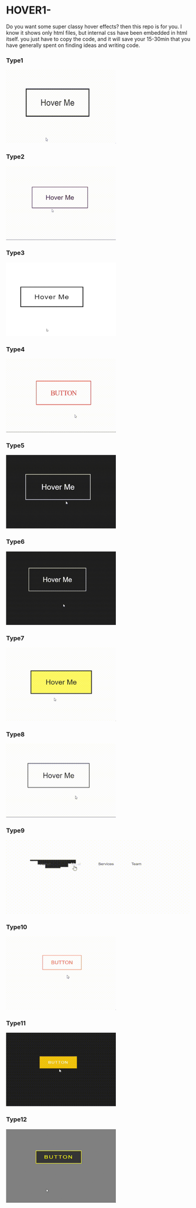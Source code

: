 # HOVER1-

<p>Do you want some super classy hover effects? then this repo is for you. I know it shows only html files, but internal css have been embedded in html itself.
you just have to copy the code, and it will save your 15-30min that you have generally spent on finding ideas and writing code.</p> 
<h3>Type1</h3>
<img src="type1.gif" width="300px" height="200px"/><br>

<h3>Type2</h3>
<img src="type2.gif"  width="300px" height="200px"/><br>

<h3>Type3</h3>
<img src="type3.gif" width="300px" height="200px"/><br>

<h3>Type4</h3>
<img src="type4.gif" width="300px" height="200px"/><br>

<h3>Type5</h3>
<img src="type5.gif" width="300px" height="200px"/><br>

<h3>Type6</h3>
<img src="type6.gif" width="300px" height="200px"/><br>

<h3>Type7</h3>
<img src="type7.gif" width="300px" height="200px"/><br>

<h3>Type8</h3>
<img src="type8.gif" width="300px" height="200px"/><br>

<h3>Type9</h3>
<img src="type9.gif" width="800px" height="200px"/><br>

<h3>Type10</h3>
<img src="type10.gif" width="300px" height="200px"/><br>

<h3>Type11</h3>
<img src="type11.gif" width="300px" height="200px"/><br>

<h3>Type12</h3>
<img src="type12.gif" width="300px" height="200px" /><br>

